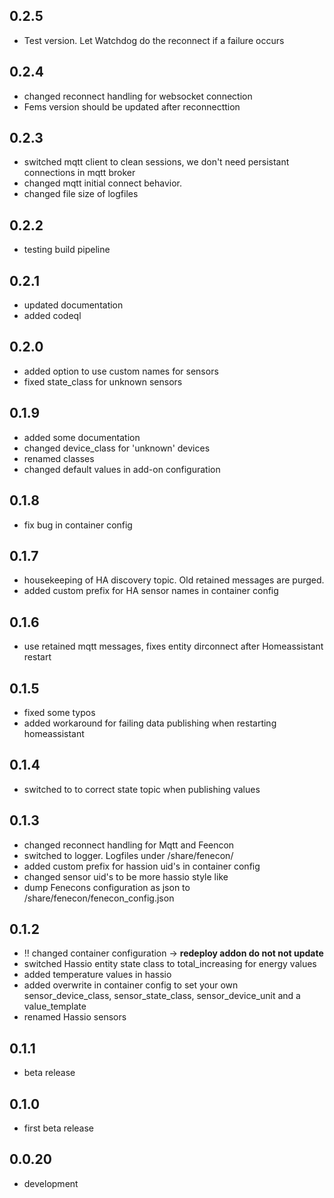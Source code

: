 <!-- https://developers.home-assistant.io/docs/add-ons/presentation#keeping-a-changelog -->
## 0.2.5
- Test version. Let Watchdog do the reconnect if a failure occurs
## 0.2.4
- changed reconnect handling for websocket connection
- Fems version should be updated after reconnecttion
## 0.2.3
- switched mqtt client to clean sessions, we don't need persistant connections in mqtt broker
- changed mqtt initial connect behavior. 
- changed file size of logfiles
## 0.2.2
- testing build pipeline
## 0.2.1
- updated documentation
- added codeql
## 0.2.0
- added option to use custom names for sensors
- fixed state_class for unknown sensors
## 0.1.9
- added some documentation
- changed device_class for 'unknown' devices
- renamed classes
- changed default values in add-on configuration
## 0.1.8
- fix bug in container config

## 0.1.7
- housekeeping of HA discovery topic. Old retained messages are purged.
- added custom prefix for HA sensor names in container config   

## 0.1.6
- use retained mqtt messages, fixes entity dirconnect after Homeassistant restart

## 0.1.5

- fixed some typos
- added workaround for failing data publishing when restarting homeassistant

## 0.1.4

- switched to to correct state topic when publishing values

## 0.1.3

- changed reconnect handling for Mqtt and Feencon
- switched to logger. Logfiles under /share/fenecon/
- added custom prefix for hassion uid's in container config
- changed sensor uid's to be more hassio style like
- dump Fenecons configuration as json to /share/fenecon/fenecon_config.json

## 0.1.2

- ‼️ changed container configuration -> **redeploy addon do not not update**
- switched Hassio entity state class to total_increasing for energy values
- added temperature values in hassio
- added overwrite in container config to set your own sensor_device_class, sensor_state_class, sensor_device_unit and a value_template
- renamed Hassio sensors

## 0.1.1

- beta release

## 0.1.0

- first beta release

## 0.0.20

- development
